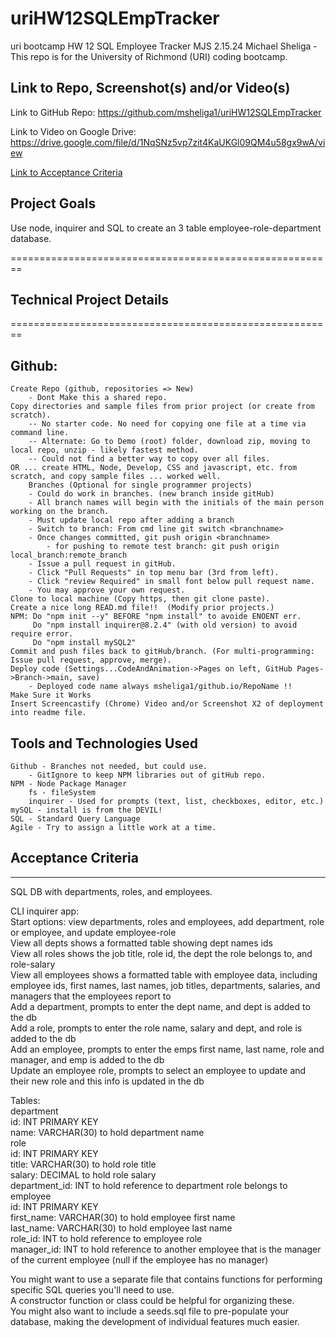 # uriHW12SQLEmpTracker
uri bootcamp HW 12 SQL Employee Tracker MJS 2.15.24
Michael Sheliga - This repo is for the University of Richmond (URI) coding bootcamp.   

## Link to Repo, Screenshot(s) and/or Video(s)  
Link to GitHub Repo: https://github.com/msheliga1/uriHW12SQLEmpTracker    
<!---  Link to deployed github.io site. https://msheliga1.github.io/uriHW9NodeReadmeGen --->  
<!-- Link to logo.svg: https://github.com/msheliga1/uriHW10OOPLogoGenerator/blob/main/examples/logo.svg  --->  
Link to Video on Google Drive: https://drive.google.com/file/d/1NqSNz5vp7zit4KaUKGl09QM4u58gx9wA/view  
<!-- Link to Video on GitHub [Link](./examples/hw10LogoGenSheliga.webm)   Note that this video may be too large to play in GitHub, so you will need to download and play from your computer. WindowsMediaPlayer worked for me.  -->

[Link to Acceptance Criteria ](#acceptance-criteria)   

## Project Goals     
Use node, inquirer and SQL to create an 3 table employee-role-department database.  

========================================================   
## Technical Project Details    
========================================================    
## Github:   
    Create Repo (github, repositories => New)   
        - Dont Make this a shared repo.  
    Copy directories and sample files from prior project (or create from scratch).  
        -- No starter code. No need for copying one file at a time via command line.  
        -- Alternate: Go to Demo (root) folder, download zip, moving to local repo, unzip - likely fastest method.     
        -- Could not find a better way to copy over all files.    
    OR ... create HTML, Node, Develop, CSS and javascript, etc. from scratch, and copy sample files ... worked well.
        Branches (Optional for single programmer projects)  
        - Could do work in branches. (new branch inside gitHub)    
        - All branch names will begin with the initials of the main person working on the branch.  
        - Must update local repo after adding a branch  
        - Switch to branch: From cmd line git switch <branchname>   
        - Once changes committed, git push origin <branchname>  
            - for pushing to remote test branch: git push origin local_branch:remote_branch  
        - Issue a pull request in gitHub.  
        - Click "Pull Requests" in top menu bar (3rd from left).  
        - Click "review Required" in small font below pull request name.  
        - You may approve your own request.  
    Clone to local machine (Copy https, then git clone paste).    
    Create a nice long READ.md file!!  (Modify prior projects.)   
    NPM: Do "npm init --y" BEFORE "npm install" to avoide ENOENT err.
         Do "npm install inquirer@8.2.4" (with old version) to avoid require error.
         Do "npm install mySQL2" 
    Commit and push files back to gitHub/branch. (For multi-programming: Issue pull request, approve, merge).  
    Deploy code (Settings...CodeAndAnimation->Pages on left, GitHub Pages->Branch->main, save)  
        - Deployed code name always msheliga1/github.io/RepoName !!  
    Make Sure it Works   
    Insert Screencastify (Chrome) Video and/or Screenshot X2 of deployment into readme file. 
  
## Tools and Technologies Used   
    Github - Branches not needed, but could use.  
        - GitIgnore to keep NPM libraries out of gitHub repo.  
    NPM - Node Package Manager  
        fs - fileSystem    
        inquirer - Used for prompts (text, list, checkboxes, editor, etc.)   
    mySQL - install is from the DEVIL!
    SQL - Standard Query Language 
    Agile - Try to assign a little work at a time.   

## Acceptance Criteria   
-----------------------   
SQL DB with departments, roles, and employees.  
  
CLI inquirer app:  
Start options: view departments, roles and employees, add department, role or employee, and update employee-role  
View all depts shows a formatted table showing dept names ids  
View all roles shows the job title, role id, the dept the role belongs to, and role-salary  
View all employees shows a formatted table with employee data, including employee ids, first names, last names, job titles, departments, salaries, and managers that the employees report to  
Add a department, prompts to enter the dept name, and dept is added to the db  
Add a role, prompts to enter the role name, salary and dept, and role is added to the db  
Add an employee, prompts to enter the emps first name, last name, role and manager, and emp is added to the db  
Update an employee role, prompts to select an employee to update and their new role and this info is updated in the db  

Tables:  
    department  
        id: INT PRIMARY KEY  
        name: VARCHAR(30) to hold department name  
    role  
        id: INT PRIMARY KEY  
        title: VARCHAR(30) to hold role title  
        salary: DECIMAL to hold role salary  
        department_id: INT to hold reference to department role belongs to    
    employee  
        id: INT PRIMARY KEY  
        first_name: VARCHAR(30) to hold employee first name  
        last_name: VARCHAR(30) to hold employee last name  
        role_id: INT to hold reference to employee role  
        manager_id: INT to hold reference to another employee that is the manager of the current employee (null if the employee has no manager)  

You might want to use a separate file that contains functions for performing specific SQL queries you'll need to use.   
A constructor function or class could be helpful for organizing these.   
You might also want to include a seeds.sql file to pre-populate your database, making the development of individual features much easier.  

